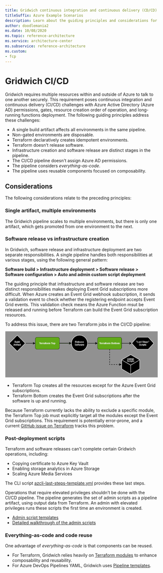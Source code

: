 ```yaml
---
title: Gridwich continuous integration and continuous delivery (CD/CD) pipeline
titleSuffix: Azure Example Scenarios
description: Learn about the guiding principles and considerations for the Gridwich continuous integration and continuous delivery (CD/CD) pipeline.
author: doodlemania2
ms.date: 10/08/2020
ms.topic: reference-architecture
ms.service: architecture-center
ms.subservice: reference-architecture
ms.custom:
- fcp
---
```


# Gridwich CI/CD

Gridwich requires multiple resources within and outside of Azure to talk to one another securely. This requirement poses continuous integration and continuous delivery (CI/CD) challenges with Azure Active Directory (Azure AD) permissions, gates, resource creation order of operation, and long-running functions deployment. The following guiding principles address these challenges:

- A single build artifact affects all environments in the same pipeline.
- Non-gated environments are disposable.
- Terraform declaratively creates idempotent environments.
- Terraform doesn't release software.
- Infrastructure creation and software release are distinct stages in the pipeline.
- The CI/CD pipeline doesn't assign Azure AD permissions.
- The pipeline considers *everything-as-code*.
- The pipeline uses reusable components focused on composability.

## Considerations

The following considerations relate to the preceding principles:

### Single artifact, multiple environments

The Gridwich pipeline scales to multiple environments, but there is only one artifact, which gets promoted from one environment to the next.

### Software release vs infrastructure creation

In Gridwich, software release and infrastructure deployment are two separate responsibilities. A single pipeline handles both responsibilities at various stages, using the following general pattern:

**Software build > Infrastructure deployment > Software release > Software configuration > Auto and admin custom script deployment**

The guiding principle that infrastructure and software release are two distinct responsibilities makes deploying Event Grid subscriptions more difficult. When Azure creates an Event Grid webhook subscription, it sends a validation event to check whether the registering endpoint accepts Event Grid events. This validation check means the Azure Function msut be released and running before Terraform can build the Event Grid subscription resources.

To address this issue, there are two Terraform jobs in the CI/CD pipeline:

![Diagram showing the Terraform sandwich jobs.](media/terraform-sandwich.png)

- Terraform Top creates all the resources except for the Azure Event Grid subscriptions.
- Terraform Bottom creates the Event Grid subscriptions after the software is up and running.

Because Terraform currently lacks the ability to exclude a specific module, the Terraform Top job must explicitly target all the modules except the Event Grid subscriptions. This requirement is potentially error-prone, and a current [GitHub issue on Terraform](https://github.com/hashicorp/terraform/issues/2253) tracks this problem.

### Post-deployment scripts

Terraform and software releases can't complete certain Gridwich operations, including:

- Copying certificate to Azure Key Vault
- Enabling storage analytics in Azure Storage
- Scaling Azure Media Services

The CLI script [azcli-last-steps-template.yml](https://github.com/mspnp/gridwich/infrastructure/azure-pipelines/templates/steps/azcli-last-steps-template.yml) provides these last steps.

Operations that require elevated privileges shouldn't be done with the CI/CD pipeline. The pipeline generates the set of admin scripts as a pipeline artifact, using output data from Terraform. An admin with elevated privileges runs these scripts the first time an environment is created.

- [Admin script templates](https://github.com/mspnp/gridwich/infrastructure/terraform/bashscriptgenerator/templates)
- [Detailed walkthrough of the admin scripts](admin-scripts.md)

### Everything-as-code and code reuse

One advantage of *everything-as-code* is that components can be reused.

- For Terraform, Gridwich relies heavily on [Terraform modules](https://www.terraform.io/docs/modules/composition.html) to enhance composability and reusability.
- For Azure DevOps Pipelines YAML, Gridwich uses [Pipeline templates](/azure/devops/pipelines/process/templates).
